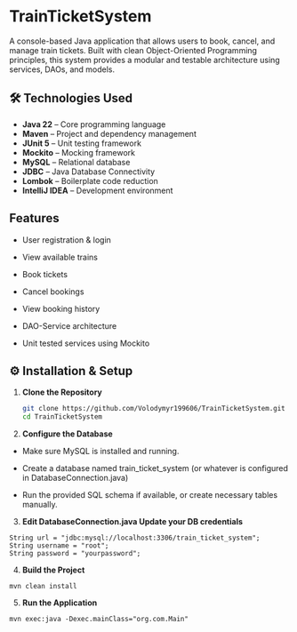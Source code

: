 # TrainTicketSystem
A console-based Java application that allows users to book, cancel, and manage train tickets. Built with clean Object-Oriented Programming principles, this system provides a modular and testable architecture using services, DAOs, and models.

## 🛠 Technologies Used

- **Java 22** – Core programming language
- **Maven** – Project and dependency management
- **JUnit 5** – Unit testing framework
- **Mockito** – Mocking framework
- **MySQL** – Relational database
- **JDBC** – Java Database Connectivity
- **Lombok** – Boilerplate code reduction
- **IntelliJ IDEA** – Development environment


## Features

- User registration & login

- View available trains

- Book tickets

- Cancel bookings

- View booking history

- DAO-Service architecture

- Unit tested services using Mockito


## ⚙️ Installation & Setup

1. **Clone the Repository**
   ```bash
   git clone https://github.com/Volodymyr199606/TrainTicketSystem.git
   cd TrainTicketSystem
    ```

2. **Configure the Database**

- Make sure MySQL is installed and running.

- Create a database named train_ticket_system (or whatever is configured in DatabaseConnection.java)

- Run the provided SQL schema if available, or create necessary tables manually.

3. **Edit DatabaseConnection.java Update your DB credentials**

```
String url = "jdbc:mysql://localhost:3306/train_ticket_system";
String username = "root";
String password = "yourpassword";
```
4. **Build the Project**

````
mvn clean install
````

5. **Run the Application**

````
mvn exec:java -Dexec.mainClass="org.com.Main"
````
